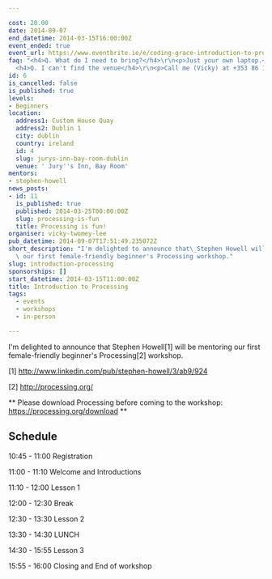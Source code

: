 ```yaml
---

cost: 20.00
date: 2014-09-07
end_datetime: 2014-03-15T16:00:00Z
event_ended: true
event_url: https://www.eventbrite.ie/e/coding-grace-introduction-to-processing-tickets-10369053117
faq: "<h4>Q. What do I need to bring?</h4>\r\n<p>Just your own laptop.</p>\r\n\r\n\
  <h4>Q. I can't find the venue</h4>\r\n<p>Call me (Vicky) at +353 86 150 2003</p>"
id: 6
is_cancelled: false
is_published: true
levels:
- Beginners
location:
  address1: Custom House Quay
  address2: Dublin 1
  city: dublin
  country: ireland
  id: 4
  slug: jurys-inn-bay-room-dublin
  venue: ' Jury''s Inn, Bay Room'
mentors:
- stephen-howell
news_posts:
- id: 11
  is_published: true
  published: 2014-03-25T00:00:00Z
  slug: processing-is-fun
  title: Processing is fun!
organiser: vicky-twomey-lee
pub_datetime: 2014-09-07T17:51:49.235072Z
short_description: "I'm delighted to announce that\_Stephen Howell will be mentoring\
  \ our first female-friendly beginner's Processing workshop."
slug: introduction-processing
sponsorships: []
start_datetime: 2014-03-15T11:00:00Z
title: Introduction to Processing
tags:
  - events
  - workshops
  - in-person

---
```


I'm delighted to announce that Stephen Howell[1] will be mentoring our first female-friendly beginner's Processing[2] workshop.</p>

[1] </span><a href="http://www.linkedin.com/pub/stephen-howell/3/ab9/924">http://www.linkedin.com/pub/stephen-howell/3/ab9/924</a>

[2] <a href="http://processing.org/">http://processing.org/</a>

** Please download Processing before coming to the workshop: <a href="https://processing.org/download">https://processing.org/download</a> **

<h2>Schedule</h2>

10:45 - 11:00 Registration

11:00 - 11:10 Welcome and Introductions

11:10 - 12:00 Lesson 1

12:00 - 12:30 Break

12:30 - 13:30 Lesson 2

13:30 - 14:30 LUNCH

14:30 - 15:55 Lesson 3

15:55 - 16:00 Closing and End of workshop